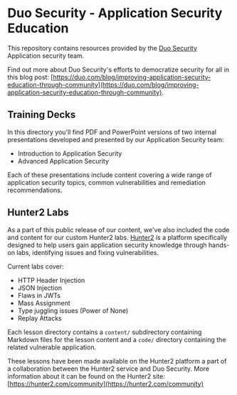 # Duo Security - Application Security Education

This repository contains resources provided by the [Duo Security](https://duo.com) Application security team. 

Find out more about Duo Security's efforts to democratize security for all in this blog post: [https://duo.com/blog/improving-application-security-education-through-community](https://duo.com/blog/improving-application-security-education-through-community).

## Training Decks

In this directory you'll find PDF and PowerPoint versions of two internal presentations developed and presented by our Application Security team:

- Introduction to Application Security
- Advanced Application Security

Each of these presentations include content covering a wide range of application security topics, common vulnerabilities and remediation recommendations.

## Hunter2 Labs

As a part of this public release of our content, we've also included the code and content for our custom Hunter2 labs. [Hunter2](https://hunter2.com) is a platform specifically designed to help users gain application security knowledge through hands-on labs, identifying issues and fixing vulnerabilities.

Current labs cover:

- HTTP Header Injection
- JSON Injection
- Flaws in JWTs
- Mass Assignment
- Type juggling issues (Power of None)
- Replay Attacks

Each lesson directory contains a `content/` subdirectory containing Markdown files for the lesson content and a `code/` directory containing the related vulnerable application.

These lessons have been made available on the Hunter2 platform a part of a collaboration between the Hunter2 service and Duo Security. More information about it can be found on the Hunter2 site: [https://hunter2.com/community](https://hunter2.com/community)
